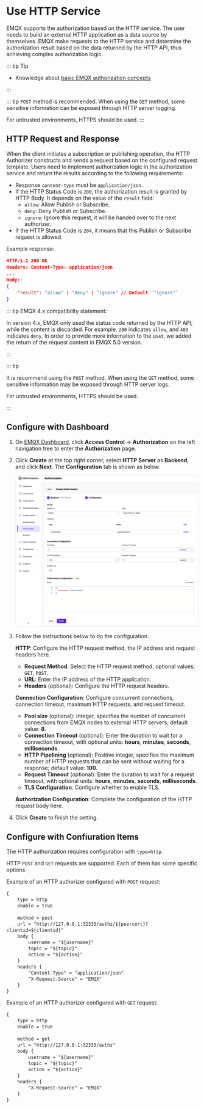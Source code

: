 # Use HTTP Service

EMQX supports the authorization based on the HTTP service. The user needs to build an external HTTP application as a data source by themselves. EMQX make requests to the HTTP service and determine the authorization result based on the data returned by the HTTP API, thus achieving complex authorization logic.

::: tip Tip

- Knowledge about [basic EMQX authorization concepts](./authz.md)

:::

::: tip
`POST` method is recommended. When using the `GET` method, some sensitive information can be exposed through HTTP server logging.

For untrusted environments, HTTPS should be used.
:::

## HTTP Request and Response

When the client initiates a subscription or publishing operation, the HTTP Authorizer constructs and sends a request based on the configured request template. Users need to implement authorization logic in the authorization service and return the results according to the following requirements:

- Response `content-type` must be `application/json`.
- If the HTTP Status Code is `200`, the authorization result is granted by HTTP Body. It depends on the value of the `result` field:
  - `allow`: Allow Publish or Subscribe.
  - `deny`: Deny Publish or Subscribe.
  - `ignore`: Ignore this request, it will be handed over to the next authorizer.
- If the HTTP Status Code is `204`, it means that this Publish or Subscribe request is allowed.

<!--- NOTE: the code supports `application/x-www-form-urlencoded` too, but it is not very easy to extend in the future, hence hidden from doc -->

Example response:

```json
HTTP/1.1 200 OK
Headers: Content-Type: application/json
...
Body:
{
    "result": "allow" | "deny" | "ignore" // Default `"ignore"`
}
```

::: tip EMQX 4.x compatibility statement:

In version 4.x, EMQX only used the status code returned by the HTTP API, while the content is discarded. For example, `200` indicates `allow`, and `403` indicates `deny`. In order to provide more information to the user, we added the return of the request content in EMQX 5.0 version.

:::

::: tip 

It is recommend using the `POST` method. When using the `GET` method, some sensitive information may be exposed through HTTP server logs.

For untrusted environments, HTTPS should be used.

:::

## Configure with Dashboard

1. On [EMQX Dashboard](http://127.0.0.1:18083/#/authentication), click **Access Control** -> **Authorization** on the left navigation tree to enter the **Authorization** page. 

2. Click **Create** at the top right corner, select **HTTP Server** as **Backend**, and click **Next**. The **Configuration** tab is shown as below.

   ![authz-http_ee](./assets/authz-http_ee.png)

3. Follow the instructions below to do the configuration.

   **HTTP**: Configure the HTTP request method, the IP address and request headers here.

   - **Request Method**: Select the HTTP request method, optional values: `GET`, `POST`.
   - **URL**: Enter the IP address of the HTTP application.
   - **Headers** (optional): Configure the HTTP request headers. <!--The key, value, and add of this content.-->

   **Connection Configuration**: Configure concurrent connections, connection timeout, maximum HTTP requests, and request timeout.

   - **Pool size** (optional): Integer, specifies the number of concurrent connections from EMQX nodes to external HTTP servers; default value: **8**. <!--Is there a range?-->
   - **Connection Timeout** (optional): Enter the duration to wait for a connection timeout, with optional units: **hours**, **minutes**, **seconds**, **milliseconds**.
   - **HTTP Pipelining** (optional): Positive integer, specifies the maximum number of HTTP requests that can be sent without waiting for a response; default value: **100**.
   - **Request Timeout** (optional): Enter the duration to wait for a request timeout, with optional units: **hours**, **minutes**, **seconds**, **milliseconds**.
   - **TLS Configuration**: Configure whether to enable TLS.

   **Authorization Configuration**: Complete the configuration of the HTTP request body here. <!--Related information needs to be added.-->

4. Click **Create** to finish the setting.

## Configure with Confiuration Items

The HTTP authorization requires configuration with `type=http`.

HTTP `POST` and `GET` requests are supported. Each of them has some specific options. <!--For detailed information, see [authz:http_post](../../configuration/configuration-manual.md#authz:http_post) and [authz:http_get](../../configuration/configuration-manual.md#authz:http_get).-->

Example of an HTTP authorizer configured with `POST` request:

```
{
    type = http
    enable = true

    method = post
    url = "http://127.0.0.1:32333/authz/${peercert}?clientid=${clientid}"
    body {
        username = "${username}"
        topic = "${topic}"
        action = "${action}"
    }
    headers {
        "Content-Type" = "application/json"
        "X-Request-Source" = "EMQX"
    }
}
```

Example of an HTTP authorizer configured with `GET` request:

```
{
    type = http
    enable = true

    method = get
    url = "http://127.0.0.1:32333/authz"
    body {
        username = "${username}"
        topic = "${topic}"
        action = "${action}"
    }
    headers {
        "X-Request-Source" = "EMQX"
    }
}
```

